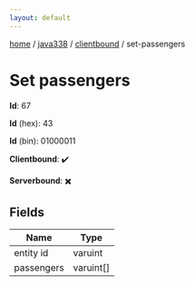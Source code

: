 ```yaml
---
layout: default
---
```


[home](/)  /  [java338](/protocol/java338)  /  [clientbound](/protocol/java338/clientbound)  /  set-passengers

# Set passengers

**Id**: 67

**Id** (hex): 43

**Id** (bin): 01000011

**Clientbound**: ✔️

**Serverbound**: ✖️

## Fields

Name | Type
---|---
entity id | varuint
passengers | varuint[]
